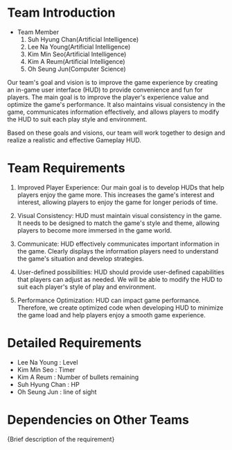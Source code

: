 # Team Introduction
- Team Member
  1) Suh Hyung Chan(Artificial Intelligence)
  2) Lee Na Young(Artificial Intelligence)
  3) Kim Min Seo(Artificial Intelligence)
  4) Kim A Reum(Artificial Intelligence)
  5) Oh Seung Jun(Computer Science)
  
Our team's goal and vision is to improve the game experience by creating an in-game user interface (HUD) to provide convenience and fun for players. The main goal is to improve the player's experience value and optimize the game's performance. It also maintains visual consistency in the game, communicates information effectively, and allows players to modify the HUD to suit each play style and environment.

Based on these goals and visions, our team will work together to design and realize a realistic and effective Gameplay HUD.

# Team Requirements
1. Improved Player Experience: Our main goal is to develop HUDs that help players enjoy the game more. This increases the game's interest and interest, allowing players to enjoy the game for longer periods of time.

2. Visual Consistency: HUD must maintain visual consistency in the game. It needs to be designed to match the game's style and theme, allowing players to become more immersed in the game world.

3. Communicate: HUD effectively communicates important information in the game. Clearly displays the information players need to understand the game's situation and develop strategies.

4. User-defined possibilities: HUD should provide user-defined capabilities that players can adjust as needed. We will be able to modify the HUD to suit each player's style of play and environment.

5. Performance Optimization: HUD can impact game performance. Therefore, we create optimized code when developing HUD to minimize the game load and help players enjoy a smooth game experience.
   
# Detailed Requirements
  - Lee Na Young : Level
  - Kim Min Seo : Timer
  - Kim A Reum : Number of bullets remaining
  - Suh Hyung Chan : HP 
  - Oh Seung Jun : 
line of sight
# Dependencies on Other Teams

{Brief description of the requirement}
